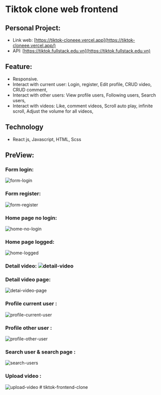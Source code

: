# Tiktok clone web frontend

## Personal Project:

- Link web: [https://tiktok-cloneee.vercel.app](https://tiktok-cloneee.vercel.app/)
- API: [https://tiktok.fullstack.edu.vn](https://tiktok.fullstack.edu.vn)

## Feature:

-   Responsive.
-   Interact with current user:
    Login, register, 
    Edit profile, 
    CRUD video, CRUD comment, 
-   Interact with other users:
    View profile users, 
    Following users, 
    Search users, 
-   Interact with videos:
     Like, comment videos, 
     Scroll auto play, infinite scroll, 
     Adjust the volume for all videos,

## Technology

-   React js, Javascript, HTML, Scss

## PreView:

### Form login:

![form-login](https://user-images.githubusercontent.com/99116877/228094955-06bc00f2-d86a-4542-ae0a-061e5a9dcbb6.png)

### Form register:

![form-register](https://user-images.githubusercontent.com/99116877/228095004-514813b2-7d07-4abf-ade0-11d58353a8da.png)

### Home page no login:

![home-no-login](https://user-images.githubusercontent.com/99116877/228095066-6b11380c-7ca6-46d0-a2e7-144fd965699d.png)

### Home page logged:

![home-logged](https://user-images.githubusercontent.com/99116877/228095114-9b65c922-1b07-4538-96ae-48b38b164c86.png)

### Detail video: ![detail-video](https://user-images.githubusercontent.com/99116877/228094657-6cccbefc-a1ff-4798-899d-a5a996848156.png)

### Detail video page:

![detai-video-page](https://user-images.githubusercontent.com/99116877/228095173-29356b5c-c73c-4dc5-8b61-e720f6398099.png)

### Profile current user :

![profile-current-user](https://user-images.githubusercontent.com/99116877/228095252-00424e3d-8440-443b-985b-0b44e5d0d4bf.png)

### Profile other user :

![profile-other-user](https://user-images.githubusercontent.com/99116877/228095295-6744b114-7b21-4ff0-a2a7-02a6f3390bbb.png)

### Search user & search page :

![search-users](https://user-images.githubusercontent.com/99116877/228095349-698d183e-a902-4658-92dc-552184210314.png)

### Upload video :

![upload-video](https://user-images.githubusercontent.com/99116877/228095380-996792ec-5e49-41fe-8e92-b5fd0c80ff9c.png)
#   t i k t o k - f r o n t e n d - c l o n e  
 